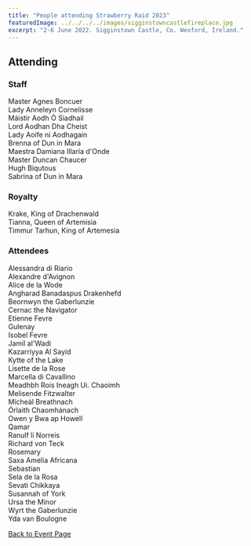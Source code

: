 ```yaml
---
title: "People attending Strawberry Raid 2023"
featuredImage: ../../../../images/sigginstowncastlefireplace.jpg
excerpt: "2-6 June 2022. Sigginstown Castle, Co. Wexford, Ireland."
---
```


## Attending

### Staff

Master Agnes Boncuer  
Lady Anneleyn Cornelisse  
Máistir Aodh Ó Siadhail  
Lord Aodhan Dha Cheist  
Lady Aoife ni Aodhagain  
Brenna of Dun in Mara  
Maestra Damiana Illaria d'Onde  
Master Duncan Chaucer   
Hugh Biqutous   
Sabrina of Dun in Mara  

### Royalty

Krake, King of Drachenwald  
Tianna, Queen of Artemisia  
Timmur Tarhun, King of Artemesia  

### Attendees

Alessandra di Riario  
Alexandre d'Avignon  
Alice de la Wode  
Angharad Banadaspus Drakenhefd  
Beornwyn the Gaberlunzie  
Cernac the Navigator  
Etienne Fevre  
Gulenay  
Isobel Fevre  
Jamil al'Wadi  
Kazarriyya Al Sayid  
Kytte of the Lake  
Lisette de la Rose  
Marcella di Cavallino  
Meadhbh Rois Ineagh Ui. Chaoimh  
Melisende Fitzwalter  
Mícheál Breathnach  
Órlaith Chaomhánach  
Owen y Bwa ap Howell  
Qamar  
Ranulf li Norreis  
Richard von Teck  
Rosemary  
Saxa Amelia Africana  
Sebastian  
Sela de la Rosa  
Sevati Chikkaya  
Susannah of York  
Ursa the Minor  
Wyrt the Gaberlunzie  
Yda van Boulogne  
     
<a href="/events/2023/strawberry-raid/">Back to Event Page</a>
